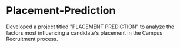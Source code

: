 # Placement-Prediction
Developed a project titled "PLACEMENT PREDICTION" to analyze the factors most influencing a candidate's placement in the Campus Recruitment process.
